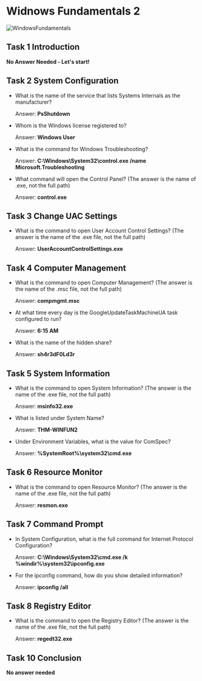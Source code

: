 # Widnows Fundamentals 2

![WindowsFundamentals](https://user-images.githubusercontent.com/51766689/138319516-65a7bc95-b77e-4838-a326-d3d119044559.PNG)

## Task 1 Introduction

**No Answer Needed - Let's start!**

## Task 2 System Configuration

* What is the name of the service that lists Systems Internals as the manufacturer?

    Answer: **PsShutdown**

* Whom is the Windows license registered to?

    Answer: **Windows User**

* What is the command for Windows Troubleshooting?

    Answer: **C:\Windows\System32\control.exe /name Microsoft.Troubleshooting**

* What command will open the Control Panel? (The answer is  the name of .exe, not the full path)

    Answer: **control.exe**

## Task 3 Change UAC Settings

* What is the command to open User Account Control Settings? (The answer is the name of the .exe file, not the full path)

    Answer: **UserAccountControlSettings.exe**


## Task 4 Computer Management

* What is the command to open Computer Management? (The answer is the name of the .msc file, not the full path)

    Answer: **compmgmt.msc**

* At what time every day is the GoogleUpdateTaskMachineUA task configured to run?

    Answer: **6:15 AM**

* What is the name of the hidden share?

    Answer: **sh4r3dF0Ld3r**

## Task 5 System Information

* What is the command to open System Information? (The answer is the name of the .exe file, not the full path)

    Answer: **msinfo32.exe**

* What is listed under System Name?

    Answer: **THM-WINFUN2**

* Under Environment Variables, what is the value for ComSpec?

    Answer: **%SystemRoot%\system32\cmd.exe**

## Task 6 Resource Monitor

* What is the command to open Resource Monitor? (The answer is the name of the .exe file, not the full path)

    Answer: **resmon.exe**

## Task 7 Command Prompt

* In System Configuration, what is the full command for Internet Protocol Configuration?

    Answer: **C:\Windows\System32\cmd.exe /k %windir%\system32\ipconfig.exe**

* For the ipconfig command, how do you show detailed information?

    Answer: **ipconfig /all**

## Task 8 Registry Editor

* What is the command to open the Registry Editor? (The answer is the name of  the .exe file, not the full path)

    Answer: **regedt32.exe**

## Task 10 Conclusion

   **No answer needed**

